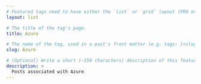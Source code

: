 ```yaml
---
# Featured tags need to have either the `list` or `grid` layout (PRO only).
layout: list

# The title of the tag's page.
title: Azure

# The name of the tag, used in a post's front matter (e.g. tags: [<slug>]).
slug: Azure

# (Optional) Write a short (~150 characters) description of this featured tag.
description: >
  Posts associated with Azure
---
```

